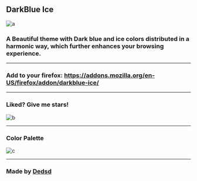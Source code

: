 ## DarkBlue Ice
![a](https://addons.cdn.mozilla.net/user-media/version-previews/full/3855/3855353.svg?modified=1625847113)
### A Beautiful theme with Dark blue and ice colors distributed in a harmonic way, which further enhances your browsing experience.

---

### Add to your firefox: https://addons.mozilla.org/en-US/firefox/addon/darkblue-ice/

---

### Liked? Give me stars! 

![b](https://cdn.discordapp.com/attachments/774302890142597160/863094593448574986/unknown.png)

---

### Color Palette 

![c](https://cdn.discordapp.com/attachments/774302890142597160/863092467355746304/unknown.png)

---

### Made by [Dedsd](https://github.com/Dedsd/)